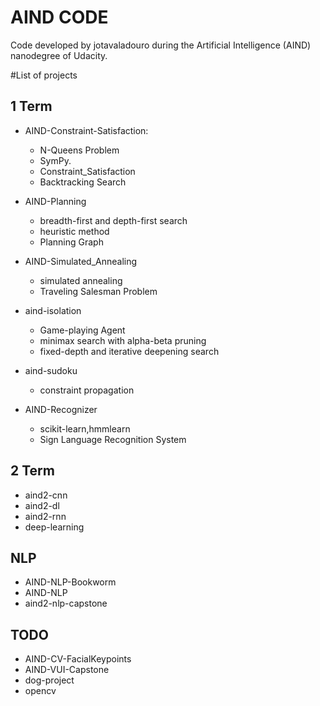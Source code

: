 # AIND CODE
Code developed by jotavaladouro during the Artificial Intelligence (AIND) nanodegree of Udacity.

#List of projects

## 1 Term
* AIND-Constraint-Satisfaction:
    * N-Queens Problem
    * SymPy.
    * Constraint_Satisfaction
    * Backtracking Search

* AIND-Planning
    * breadth-first and depth-first search
    * heuristic method
    * Planning Graph

* AIND-Simulated_Annealing
    *  simulated annealing
    *  Traveling Salesman Problem

* aind-isolation
    * Game-playing Agent
    * minimax search with alpha-beta pruning
    * fixed-depth and iterative deepening search

* aind-sudoku
    * constraint propagation

* AIND-Recognizer
    * scikit-learn,hmmlearn
    * Sign Language Recognition System




## 2 Term


* aind2-cnn
* aind2-dl
* aind2-rnn
* deep-learning

## NLP
* AIND-NLP-Bookworm
* AIND-NLP
* aind2-nlp-capstone

## TODO
* AIND-CV-FacialKeypoints
* AIND-VUI-Capstone
* dog-project
* opencv